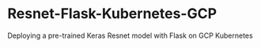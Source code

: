 # Resnet-Flask-Kubernetes-GCP
Deploying a pre-trained Keras Resnet model with Flask on GCP Kubernetes
